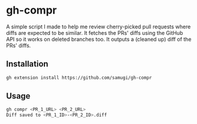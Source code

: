# gh-compr

A simple script I made to help me review cherry-picked pull requests where diffs are expected to be similar.
It fetches the PRs' diffs using the GitHub API so it works on deleted branches too.
It outputs a (cleaned up) diff of the PRs' diffs.

## Installation

```bash
gh extension install https://github.com/samugi/gh-compr
```

## Usage

```bash
gh compr <PR_1_URL> <PR_2_URL>
Diff saved to <PR_1_ID>-<PR_2_ID>.diff
```
